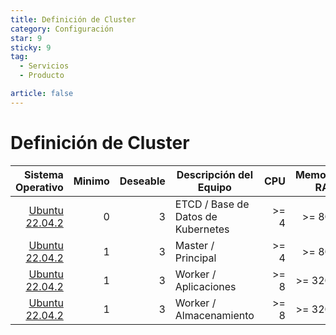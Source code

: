 ```yaml
---
title: Definición de Cluster
category: Configuración
star: 9
sticky: 9
tag:
  - Servicios
  - Producto

article: false
---
```

# Definición de Cluster

Sistema Operativo | Minimo | Deseable | Descripción del Equipo | CPU | Memoria RAM | Disco Duro |
--: |--: | --: | -- | --: | --: | --: |
[Ubuntu 22.04.2](https://releases.ubuntu.com/22.04.2/ubuntu-22.04.2-live-server-amd64.iso?_ga=2.101330882.2107205611.1686582914-1158267313.1681999161) | 0 | 3 |ETCD / Base de Datos de Kubernetes | >= 4 | >= 8GB | >= 100GB |
[Ubuntu 22.04.2](https://releases.ubuntu.com/22.04.2/ubuntu-22.04.2-live-server-amd64.iso?_ga=2.101330882.2107205611.1686582914-1158267313.1681999161) | 1 | 3 | Master / Principal | >= 4 | >= 8GB | >= 100GB |
[Ubuntu 22.04.2](https://releases.ubuntu.com/22.04.2/ubuntu-22.04.2-live-server-amd64.iso?_ga=2.101330882.2107205611.1686582914-1158267313.1681999161) | 1 | 3 | Worker / Aplicaciones | >= 8 | >= 32GB | >= 100GB |
[Ubuntu 22.04.2](https://releases.ubuntu.com/22.04.2/ubuntu-22.04.2-live-server-amd64.iso?_ga=2.101330882.2107205611.1686582914-1158267313.1681999161) | 1 | 3 | Worker / Almacenamiento | >= 8 | >= 32GB | >= 1TB |

